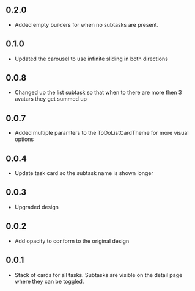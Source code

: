 ## 0.2.0

- Added empty builders for when no subtasks are present.

## 0.1.0

- Updated the carousel to use infinite sliding in both directions

## 0.0.8

- Changed up the list subtask so that when to there are more then 3 avatars they get summed up

## 0.0.7

- Added multiple paramters to the ToDoListCardTheme for more visual options

## 0.0.4

- Update task card so the subtask name is shown longer

## 0.0.3

- Upgraded design

## 0.0.2

- Add opacity to conform to the original design

## 0.0.1

- Stack of cards for all tasks. Subtasks are visible on the detail page where they can be toggled.
